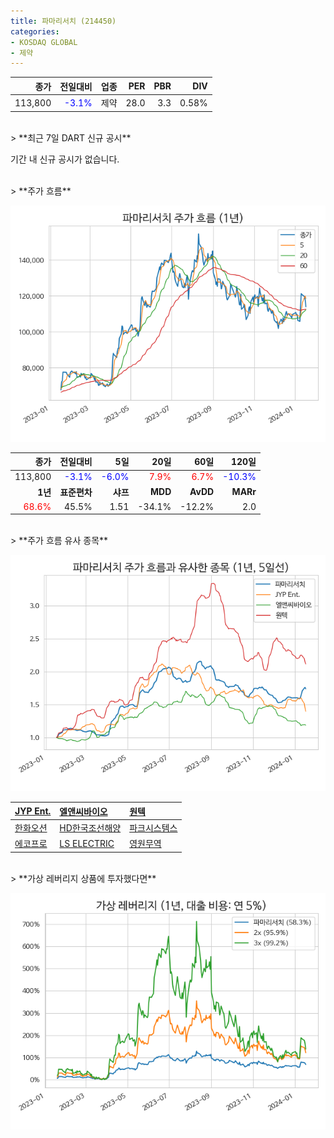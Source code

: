 ```yaml
---
title: 파마리서치 (214450)
categories:
- KOSDAQ GLOBAL
- 제약
---
```


|**종가**|**전일대비**|**업종**|**PER**|**PBR**|**DIV**|
|-------:|-----------:|-------:|------:|------:|------:|
|113,800|<span style="color: blue">-3.1%</span>|제약|28.0|3.3|0.58%|

<!-- more -->

<br>
> **최근 7일 DART 신규 공시<a id="dart"></a>**

기간 내 신규 공시가 없습니다.

<br>
> **주가 흐름<a id="price"></a>**

![214450](/assets/images/stock/214450.png)

|**종가**|**전일대비**|**5일**|**20일**|**60일**|**120일**|
|-------:|-----------:|------:|-------:|-------:|--------:|
| 113,800 | <span style="color: blue">-3.1%</span> | <span style="color: blue">-6.0%</span> | <span style="color: red">7.9%</span> | <span style="color: red">6.7%</span> | <span style="color: blue">-10.3%</span> |
|**1년**|**표준편차**|**샤프**|**MDD**|**AvDD**|**MARr**|
| <span style="color: red">68.6%</span> | 45.5% | 1.51 | -34.1% | -12.2% | 2.0 |

<br>
> **주가 흐름 유사 종목<a id="corr"></a>**

![214450](/assets/images/stock/214450_corr.png)

| [JYP Ent.](/035900/) | [엘앤씨바이오](/290650/) | [원텍](/336570/) |
|:---------------------------------------|:---------------------------------------|:---------------------------------------|
| [한화오션](/042660/) | [HD한국조선해양](/009540/) | [파크시스템스](/140860/) |
| [에코프로](/086520/) | [LS ELECTRIC](/010120/) | [영원무역](/111770/) |

<br>
> **가상 레버리지 상품에 투자했다면<a id="2x"></a>**

![214450](/assets/images/stock/214450_2x.png)

[^corr]: 상관계수를 이용하여 분석하였습니다.
